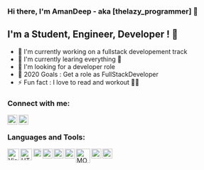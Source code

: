 ### Hi there, I'm AmanDeep - aka [thelazy_programmer] 👋

## I'm a Student, Engineer, Developer ! 🚀

- 🔭 I'm currently working on a fullstack developement track
- 🍎 I'm currently learing everything 🧪
- 📄 I'm looking for a developer role
- 🥅 2020 Goals : Get a role as FullStackDeveloper
- ⚡ Fun fact : I love to read and workout 🐱‍🏍

### Connect with me:

[<img align="left" alt="AmanDeep9925 | LINKEDIN" width="22px" src="https://cdn.jsdelivr.net/npm/simple-icons@v3/icons/linkedin.svg"/>][linkedin]
&nbsp;
[<img align="left" alt="AmanDeep9925 | INSTAGRAM" width="22px" src="https://cdn.jsdelivr.net/npm/simple-icons@v3/icons/instagram.svg"/>][instagram]

### Languages and Tools:

<img align="left" alt="Visual Studio Code" width="26px" src="https://upload.wikimedia.org/wikipedia/commons/thumb/2/2d/Visual_Studio_Code_1.18_icon.svg/1028px-Visual_Studio_Code_1.18_icon.svg.png"/>

<img align="left" alt="HTML5" width="26px" src="https://upload.wikimedia.org/wikipedia/commons/thumb/6/61/HTML5_logo_and_wordmark.svg/768px-HTML5_logo_and_wordmark.svg.png"/>

<img align="left" alt="CSS3" width="18px" src="https://upload.wikimedia.org/wikipedia/commons/thumb/d/d5/CSS3_logo_and_wordmark.svg/544px-CSS3_logo_and_wordmark.svg.png"/>

<img align="left" alt="JavaScript" width="22px" src="https://upload.wikimedia.org/wikipedia/commons/6/6a/JavaScript-logo.png"/>

<img align="left" alt="Java" width="22px" src="https://icon2.cleanpng.com/20180805/xwk/kisspng-logo-java-runtime-environment-programming-language-java-util-concurrentmodificationexception-%C3%96mer-5b6766aaf21ab4.3339227715335031469917.jpg"/>

<img align="left" alt="C++" width="22px" src="https://upload.wikimedia.org/wikipedia/commons/thumb/1/18/ISO_C%2B%2B_Logo.svg/1200px-ISO_C%2B%2B_Logo.svg.png"/>

<img align="left" alt="MONGODB" width="32px" src="https://w0.pngwave.com/png/1009/655/mongodb-logo-database-nosql-sql-logo-png-clip-art-thumbnail.png"/>

<img align="left" alt="Node" width="22px" src="https://f0.pngfuel.com/png/306/37/node-js-logo-png-clip-art.png"/>

<img align="left" alt="REACT" width="22px" src="https://cdn.worldvectorlogo.com/logos/react.svg"/>
<br/>
<br/>

[linkedin]: https://www.linkedin.com/in/aman-deep-b91304152/
[instagram]: https://www.instagram.com/th3l4zypr0gr4mm3r/

